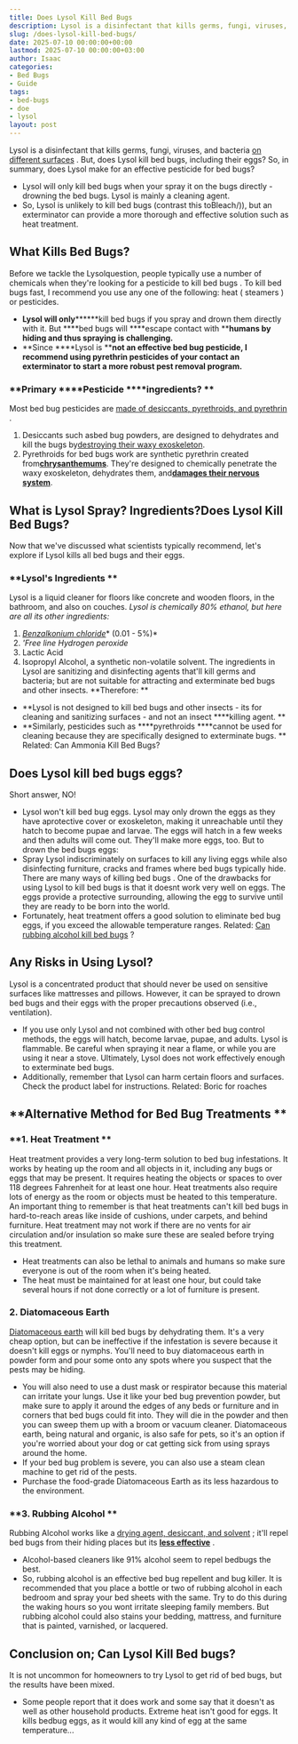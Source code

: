 ```yaml
---
title: Does Lysol Kill Bed Bugs
description: Lysol is a disinfectant that kills germs, fungi, viruses, and bacteria on different surfaces . But, does Lysol kill bed bugs, including their eggs? So, in...
slug: /does-lysol-kill-bed-bugs/
date: 2025-07-10 00:00:00+00:00
lastmod: 2025-07-10 00:00:00+03:00
author: Isaac
categories:
- Bed Bugs
- Guide
tags:
- bed-bugs
- doe
- lysol
layout: post
---
```

Lysol is a disinfectant that kills germs, fungi, viruses, and bacteria
[on different surfaces](https://pestpolicy.com/best-drain-cleaner//)
.
But, does Lysol kill bed bugs, including their eggs?
So, in summary, does Lysol make for an effective pesticide for bed bugs?
- Lysol will only kill bed bugs when your spray it on the bugs directly - drowning the bed bugs. Lysol is mainly a cleaning agent.
- So, Lysol is unlikely to kill bed bugs (contrast this toBleach/)), but an exterminator can provide a more thorough and effective solution such as heat treatment.

## What Kills Bed Bugs?
Before we tackle the Lysolquestion, people typically use a number of chemicals when they're looking for a
pesticide to kill bed bugs
.
To kill bed bugs fast, I recommend you use any one of the following: heat (
steamers
) or pesticides.
- **Lysol will only********kill bed bugs if you spray and drown them directly with it. But ****bed bugs will ****escape contact with ****humans by hiding and thus spraying is challenging.**
- **Since ****Lysol is ****not an effective bed bug pesticide, I recommend using pyrethrin pesticides of your contact an exterminator to start a more robust pest removal program.**
### **Primary ****Pesticide ****ingredients? **
Most bed bug pesticides are
[made of desiccants, pyrethroids, and pyrethrin](https://www.epa.gov/bedbugs/pesticides-control-bed-bugs)
.
1. Desiccants such asbed bug powders, are designed to dehydrates and kill the bugs by[destroying their waxy exoskeleton](https://www.epa.gov/bedbugs/pesticides-control-bed-bugs#pyrethrins).
2. Pyrethroids for bed bugs work are synthetic pyrethrin created from[**chrysanthemums**](https://www.epa.gov/bedbugs/pesticides-control-bed-bugs#pyrethrins). They're designed to chemically penetrate the waxy exoskeleton, dehydrates them, and[**damages their nervous system**](https://www.sciencedirect.com/science/article/abs/pii/002073229500016X#:~:text=Anatomy%20of%20the%20sensory%20organs,have%20rich%20complements%20of%20sensilla.).
## What is Lysol Spray? Ingredients?Does Lysol Kill Bed Bugs?
Now that we've discussed what scientists typically recommend, let's explore if Lysol kills all bed bugs and their eggs.
### **Lysol's Ingredients **
Lysol is a liquid cleaner for floors like concrete and wooden floors, in the bathroom, and also on couches.
*Lysol is chemically 80% ethanol, but here are all its other ingredients:*
1. [*Benzalkonium chloride*](https://www.quatchem.com/manufacturing-solutions/biocidal-raw-materials/benzalkonium-chloride)* (0.01 - 5%)*
2. *'Free line Hydrogen peroxide*
3. Lactic Acid
4. Isopropyl Alcohol, a synthetic non-volatile solvent.
The ingredients in Lysol are sanitizing and disinfecting agents that'll kill germs and bacteria; but are not suitable for attracting and exterminate bed bugs and other insects.
**Therefore: **
- **Lysol is not designed to kill bed bugs and other insects - its for cleaning and sanitizing surfaces - and not an insect ****killing agent. **
- **Similarly, pesticides such as ****pyrethroids ****cannot be used for cleaning because they are specifically designed to exterminate bugs. **
Related:
Can Ammonia Kill Bed Bugs?
## Does Lysol kill bed bugs eggs?
Short answer, NO!
- Lysol won't kill bed bug eggs. Lysol may only drown the eggs as they have aprotective cover or exoskeleton, making it unreachable until they hatch to become pupae and larvae.
The eggs will hatch in a few weeks and then adults will come out. They'll make more eggs, too.
But to drown the bed bugs eggs:
- Spray Lysol indiscriminately on surfaces to kill any living eggs while also disinfecting furniture, cracks and frames where bed bugs typically hide.
There are many
ways of killing bed bugs
.
One of the drawbacks for using Lysol to kill bed bugs is that it doesnt work very well on eggs.
The eggs provide a protective surrounding, allowing the egg to survive until they are ready to be born into the world.
- Fortunately, heat treatment offers a good solution to eliminate bed bug eggs, if you exceed the allowable temperature ranges.
Related:
[Can rubbing alcohol kill bed bugs](https://pestpolicy.com/does-rubbing-alcohol-kill-bed-bugs/)
?
## Any Risks in Using Lysol?
Lysol is a concentrated product that should never be used on sensitive surfaces like mattresses and pillows.
However, it can be sprayed to drown bed bugs and their eggs with the proper precautions observed (i.e., ventilation).
- If you use only Lysol and not combined with other bed bug control methods, the eggs will hatch, become larvae, pupae, and adults.
Lysol is flammable. Be careful when spraying it near a flame, or while you are using it near a stove.
Ultimately, Lysol does not work effectively enough to exterminate bed bugs.
- Additionally, remember that Lysol can harm certain floors and surfaces. Check the product label for instructions.
Related:
Boric for roaches
## **Alternative Method for Bed Bug Treatments **
### **1. Heat Treatment **
Heat treatment provides a very long-term solution to bed bug infestations.
It works by heating up the room and all objects in it, including any bugs or eggs that may be present.
It requires heating the objects or spaces to over 118 degrees Fahrenheit for at least one hour.
Heat treatments also require lots of energy as the room or objects must be heated to this temperature.
An important thing to remember is that heat treatments can't kill bed bugs in hard-to-reach areas like inside of cushions, under carpets, and behind furniture.
Heat treatment may not work if there are no vents for air circulation and/or insulation so make sure these are sealed before trying this treatment.
- Heat treatments can also be lethal to animals and humans so make sure everyone is out of the room when it's being heated.
- The heat must be maintained for at least one hour, but could take several hours if not done correctly or a lot of furniture is present.
### **2. Diatomaceous Earth**
[Diatomaceous earth](https://pestpolicy.com/does-diatomaceous-earth-kill-bed-bugs/)
will kill bed bugs by dehydrating them.
It's a very cheap option, but can be ineffective if the infestation is severe because it doesn't kill eggs or nymphs.
You'll need to buy diatomaceous earth in powder form and pour some onto any spots where you suspect that the pests may be hiding.
- You will also need to use a dust mask or respirator because this material can irritate your lungs.
Use it like your bed bug prevention powder, but make sure to apply it around the edges of any beds or furniture and in corners that bed bugs could fit into.
They will die in the powder and then you can sweep them up with a broom or vacuum cleaner.
Diatomaceous earth, being natural and organic, is also safe for pets, so it's an option if you're worried about your dog or cat getting sick from using sprays around the home.
- If your bed bug problem is severe, you can also use a steam clean machine to get rid of the pests.
- Purchase the food-grade Diatomaceous Earth as its less hazardous to the environment.
### **3. Rubbing Alcohol **
Rubbing Alcohol works like a
[drying agent, desiccant, and solvent](https://pestpolicy.com/does-rubbing-alcohol-kill-bed-bugs/)
; it'll repel bed bugs from their hiding places but its
[**less effective**](https://njaes.rutgers.edu/fs1251/)
.
- Alcohol-based cleaners like 91% alcohol seem to repel bedbugs the best.
- So, rubbing alcohol is an effective bed bug repellent and bug killer.
It is recommended that you place a bottle or two of rubbing alcohol in each bedroom and spray your bed sheets with the same.
Try to do this during the waking hours so you wont irritate sleeping family members.
But rubbing alcohol could also stains your bedding, mattress, and furniture that is painted, varnished, or lacquered.
## Conclusion on; Can Lysol Kill Bed bugs?
It is not uncommon for homeowners to try Lysol to get rid of bed bugs, but the results have been mixed.
- Some people report that it does work and some say that it doesn't as well as other household products.
Extreme heat isn't good for eggs. It kills bedbug eggs, as it would kill any kind of egg at the same temperature...